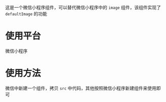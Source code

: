 这是一个微信小程序组件，可以替代微信小程序中的 `image` 组件，该组件实现了 `defaultImage` 的功能
# 使用平台
微信小程序
# 使用方法
微信中新建一个组件，拷贝 `src` 中代码，其他按照微信小程序新建组件来使用即可